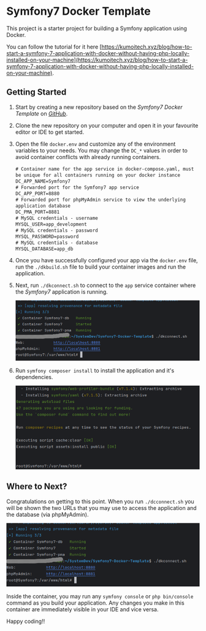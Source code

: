 # Symfony7 Docker Template

This project is a starter project for building a Symfony application using Docker.

You can follow the tutorial for it
here [https://kumoitech.xyz/blog/how-to-start-a-symfony-7-application-with-docker-without-having-php-locally-installed-on-your-machine](https://kumoitech.xyz/blog/how-to-start-a-symfony-7-application-with-docker-without-having-php-locally-installed-on-your-machine).

## Getting Started

1. Start by creating a new repository based on the *Symfony7 Docker Template* on *[GitHub](https://github.com)*.
2. Clone the new repository on your computer and open it in your favourite editor or IDE to get started.
3. Open the file `docker.env` and customize any of the environment variables to your needs. You may change the `DC_*`
   values in order to avoid container conflicts with already running containers.

    ```shell
    # Container name for the app service in docker-compose.yaml, must be unique for all containers running on your docker instance
    DC_APP_NAME=Symfony7
    # Forwarded port for the Symfony7 app service
    DC_APP_PORT=8880
    # Forwarded port for phpMyAdmin service to view the underlying application database
    DC_PMA_PORT=8881
    # MySQL credentials - username
    MYSQL_USER=app_development
    # MySQL credentials - password
    MYSQL_PASSWORD=password
    # MySQL credentials - database
    MYSQL_DATABASE=app_db
    ``` 

4. Once you have successfully configured your app via the `docker.env` file, run the `./dkbuild.sh` file to build your
   container images and run the application.
5. Next, run `./dkconnect.sh` to connect to the `app` service container where the *Symfony7* application is running.

   ![Connecting to Symfony7 container](./dkconnect-img.png)

6. Run `symfony composer install` to install the application and it's dependencies.

   ![Installation of application and composer packages](./dkconnect-install.png)

## Where to Next?

Congratulations on getting to this point. When you run `./dcconnect.sh` you will be shown the two URLs that you may use
to access the application and the database (via phpMyAdmin).

![Connecting to Symfony7 container](./dkconnect-img.png)

Inside the container, you may run any `symfony console` or `php bin/console` command as you build your application. Any
changes you make in this container are
immediately visible in your IDE and vice versa.

Happy coding!!

